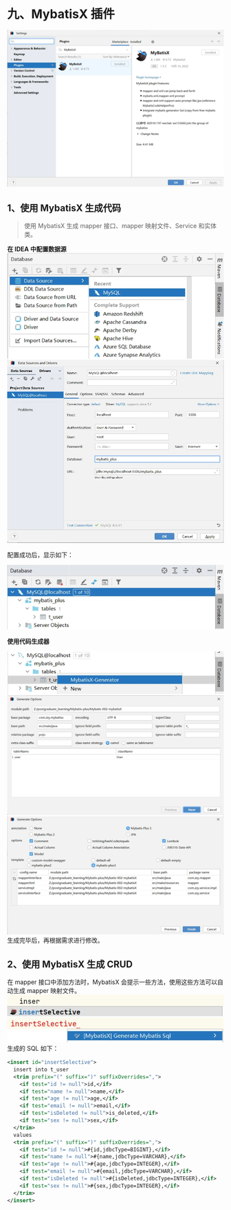 # 九、MybatisX 插件

![img_41.png](img_41.png)

## 1、使用 MybatisX 生成代码

> 使用 MybatisX 生成 mapper 接口、mapper 映射文件、Service 和实体类。

**在 IDEA 中配置数据源**
![img_42.png](img_42.png)
![img_43.png](img_43.png)

配置成功后，显示如下：

![img_44.png](img_44.png)

**使用代码生成器**

![img_45.png](img_45.png)
![img_46.png](img_46.png)
![img_47.png](img_47.png)
生成完毕后，再根据需求进行修改。

## 2、使用 MybatisX 生成 CRUD

在 mapper 接口中添加方法时，MybatisX 会提示一些方法，使用这些方法可以自动生成 mapper 映射文件。
![img_48.png](img_48.png)
![img_49.png](img_49.png)
生成的 SQL 如下：

```xml
<insert id="insertSelective">
  insert into t_user
  <trim prefix="(" suffix=")" suffixOverrides=",">
    <if test="id != null">id,</if>
    <if test="name != null">name,</if>
    <if test="age != null">age,</if>
    <if test="email != null">email,</if>
    <if test="isDeleted != null">is_deleted,</if>
    <if test="sex != null">sex,</if>
  </trim>
  values
  <trim prefix="(" suffix=")" suffixOverrides=",">
    <if test="id != null">#{id,jdbcType=BIGINT},</if>
    <if test="name != null">#{name,jdbcType=VARCHAR},</if>
    <if test="age != null">#{age,jdbcType=INTEGER},</if>
    <if test="email != null">#{email,jdbcType=VARCHAR},</if>
    <if test="isDeleted != null">#{isDeleted,jdbcType=INTEGER},</if>
    <if test="sex != null">#{sex,jdbcType=INTEGER},</if>
  </trim>
</insert>
```
